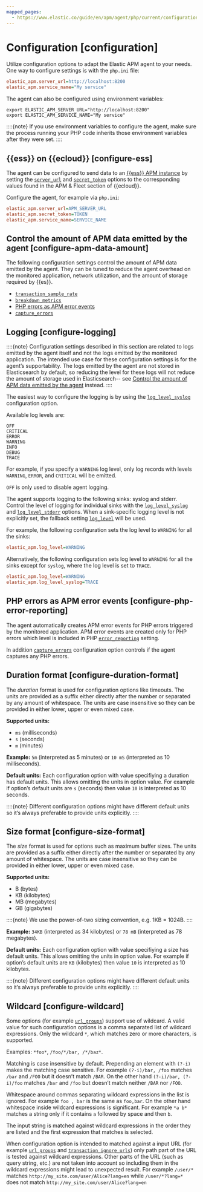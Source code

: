```yaml
---
mapped_pages:
  - https://www.elastic.co/guide/en/apm/agent/php/current/configuration.html
---
```


# Configuration [configuration]

Utilize configuration options to adapt the Elastic APM agent to your needs. One way to configure settings is with the `php.ini` file:

```ini
elastic_apm.server_url=http://localhost:8200
elastic_apm.service_name="My service"
```

The agent can also be configured using environment variables:

```shell
export ELASTIC_APM_SERVER_URL="http://localhost:8200"
export ELASTIC_APM_SERVICE_NAME="My service"
```

::::{note}
If you use environment variables to configure the agent, make sure the process running your PHP code inherits those environment variables after they were set.
::::



## {{ess}} on {{ecloud}} [configure-ess]

The agent can be configured to send data to an [{{ess}} APM instance](https://www.elastic.co/cloud/elasticsearch-service?page=docs&placement=docs-body) by setting the [`server_url`](/reference/configuration-reference.md#config-server-url) and [`secret_token`](/reference/configuration-reference.md#config-secret-token) options to the corresponding values found in the APM & Fleet section of {{ecloud}}.

Configure the agent, for example via `php.ini`:

```ini
elastic_apm.server_url=APM_SERVER_URL
elastic_apm.secret_token=TOKEN
elastic_apm.service_name=SERVICE_NAME
```


## Control the amount of APM data emitted by the agent [configure-apm-data-amount]

The following configuration settings control the amount of APM data emitted by the agent. They can be tuned to reduce the agent overhead on the monitored application, network utilization, and the amount of storage required by {{es}}.

* [`transaction_sample_rate`](/reference/configuration-reference.md#config-transaction-sample-rate)
* [`breakdown_metrics`](/reference/configuration-reference.md#config-breakdown-metrics)
* [PHP errors as APM error events](#configure-php-error-reporting)
* [`capture_errors`](/reference/configuration-reference.md#config-capture-errors)


## Logging [configure-logging]

::::{note}
Configuration settings described in this section are related to logs emitted by the agent itself and not the logs emitted by the monitored application. The intended use case for these configuration settings is for the agent’s supportability. The logs emitted by the agent are not stored in Elasticsearch by default, so reducing the level for these logs will not reduce the amount of storage used in Elasticsearch-- see [Control the amount of APM data emitted by the agent](#configure-apm-data-amount) instead.
::::


The easiest way to configure the logging is by using the [`log_level_syslog`](/reference/configuration-reference.md#config-log-level-syslog) configuration option.

Available log levels are:

```text
OFF
CRITICAL
ERROR
WARNING
INFO
DEBUG
TRACE
```

For example, if you specify a `WARNING` log level, only log records with levels `WARNING`, `ERROR`, and `CRITICAL` will be emitted.

`OFF` is only used to disable agent logging.

The agent supports logging to the following sinks: syslog and stderr. Control the level of logging for individual sinks with the [`log_level_syslog`](/reference/configuration-reference.md#config-log-level-syslog) and [`log_level_stderr`](/reference/configuration-reference.md#config-log-level-stderr) options. When a sink-specific logging level is not explicitly set, the fallback setting [`log_level`](/reference/configuration-reference.md#config-log-level) will be used.

For example, the following configuration sets the log level to `WARNING` for all the sinks:

```ini
elastic_apm.log_level=WARNING
```

Alternatively, the following configuration sets log level to `WARNING` for all the sinks except for `syslog`, where the log level is set to `TRACE`.

```ini
elastic_apm.log_level=WARNING
elastic_apm.log_level_syslog=TRACE
```


## PHP errors as APM error events [configure-php-error-reporting]

The agent automatically creates APM error events for PHP errors triggered by the monitored application. APM error events are created only for PHP errors which level is included in PHP [`error_reporting`](https://www.php.net/manual/en/function.error-reporting.php) setting.

In addition [`capture_errors`](/reference/configuration-reference.md#config-capture-errors) configuration option controls if the agent captures any PHP errors.


## Duration format [configure-duration-format]

The *duration* format is used for configuration options like timeouts. The units are provided as a suffix either directly after the number or separated by any amount of whitespace. The units are case insensitive so they can be provided in either lower, upper or even mixed case.

**Supported units:**

* `ms` (milliseconds)
* `s` (seconds)
* `m` (minutes)

**Example:** `5m` (interpreted as 5 minutes) or `10 mS` (interpreted as 10 milliseconds).

**Default units:** Each configuration option with value specifiying a duration has default units. This allows omitting the units in option value. For example if option’s default units are `s` (seconds) then value `10` is interpreted as 10 seconds.

::::{note}
Different configuration options might have different default units so it’s always preferable to provide units explicitly.
::::



## Size format [configure-size-format]

The *size* format is used for options such as maximum buffer sizes. The units are provided as a suffix either directly after the number or separated by any amount of whitespace. The units are case insensitive so they can be provided in either lower, upper or even mixed case.

**Supported units:**

* B (bytes)
* KB (kilobytes)
* MB (megabytes)
* GB (gigabytes)

::::{note}
We use the power-of-two sizing convention, e.g. 1KB = 1024B.
::::


**Example:** `34KB` (interpreted as 34 kilobytes) or `78 mB` (interpreted as 78 megabytes).

**Default units:** Each configuration option with value specifiying a size has default units. This allows omitting the units in option value. For example if option’s default units are `KB` (kilobytes) then value `10` is interpreted as 10 kilobytes.

::::{note}
Different configuration options might have different default units so it’s always preferable to provide units explicitly.
::::



## Wildcard [configure-wildcard]

Some options (for example [`url_groups`](/reference/configuration-reference.md#config-url-groups)) support use of wildcard. A valid value for such configuration options is a comma separated list of wildcard expressions. Only the wildcard `*`, which matches zero or more characters, is supported.

Examples: `*foo*`, `/foo/*/bar, /*/baz*`.

Matching is case insensitive by default. Prepending an element with `(?-i)` makes the matching case sensitive. For example `(?-i)/bar, /foo` matches `/bar` and `/FOO` but it doesn’t match `/BAR`. On the other hand `(?-i)/bar, (?-i)/foo` matches `/bar` and `/foo` but doesn’t match neither `/BAR` nor `/FOO`.

Whitespace around commas separating wildcard expressions in the list is ignored. For example `foo , bar` is the same as `foo,bar`. On the other hand whitespace inside wildcard expressions is significant. For example `*a b*` matches a string only if it contains `a` followed by space and then `b`.

The input string is matched against wildcard expressions in the order they are listed and the first expression that matches is selected.

When configuration option is intended to matched against a input URL (for example [`url_groups`](/reference/configuration-reference.md#config-url-groups) and [`transaction_ignore_urls`](/reference/configuration-reference.md#config-transaction-ignore-urls)) only path part of the URL is tested against wildcard expressions. Other parts of the URL (such as query string, etc.) are not taken into account so including them in the wildcard expressions might lead to unexpected result. For example `/user/*` matches `http://my_site.com/user/Alice?lang=en` while `/user/*?lang=*` does not match `http://my_site.com/user/Alice?lang=en`


